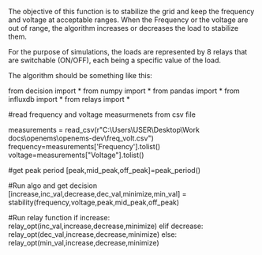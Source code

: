 The objective of this function is to stabilize the grid and keep the frequency and voltage at acceptable ranges.
When the Frequency or the voltage are out of range, the algorithm increases or decreases the load to stabilize them.

For the purpose of simulations, the loads are represented by 8 relays that are switchable (ON/OFF), each being a specific value of the load.

The algorithm should be something like this:

from decision import *
from numpy import *
from pandas import *
from influxdb import *
from relays import *

#read frequency and voltage measurmenets from csv file

measurements = read_csv(r"C:\Users\USER\Desktop\Work docs\openems\openems-dev\freq_volt.csv")
frequency=measurements['Frequency'].tolist()
voltage=measurements["Voltage"].tolist()

#get peak period
[peak,mid_peak,off_peak]=peak_period()

#Run algo and get decision
[increase,inc_val,decrease,dec_val,minimize,min_val] = stability(frequency,voltage,peak,mid_peak,off_peak)

#Run relay function
if increase:
    relay_opt(inc_val,increase,decrease,minimize)
elif decrease:
    relay_opt(dec_val,increase,decrease,minimize)
else:
    relay_opt(min_val,increase,decrease,minimize)



